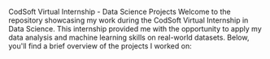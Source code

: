 CodSoft Virtual Internship - Data Science Projects
Welcome to the repository showcasing my work during the CodSoft Virtual Internship in Data Science. This internship provided me with the opportunity to apply my data analysis and machine learning skills on real-world datasets. Below, you'll find a brief overview of the projects I worked on:
